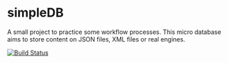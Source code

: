 # simpleDB
A small project to practice some workflow processes. This micro database aims to store content on JSON files, XML files or real engines. 

[![Build Status](https://travis-ci.org/Marcelixoo/simpleDB.svg?branch=master)](https://travis-ci.org/Marcelixoo/simpleDB)